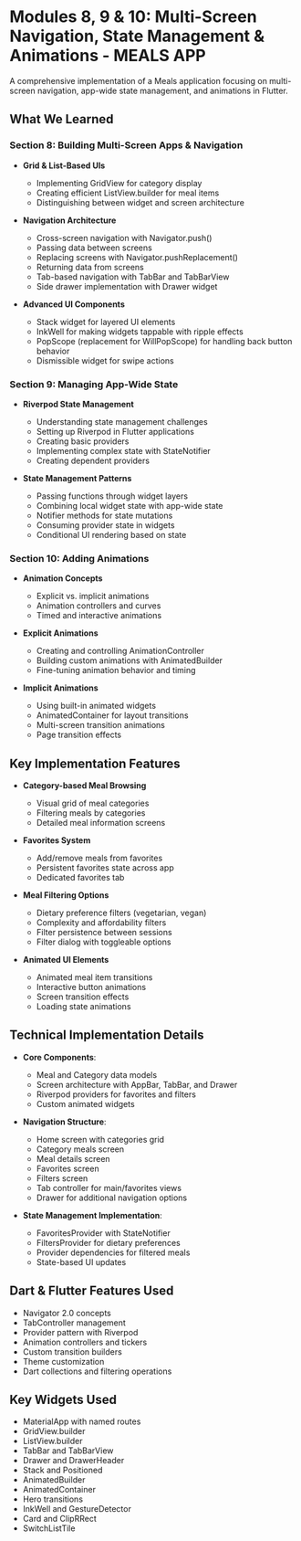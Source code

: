 # Modules 8, 9 & 10: Multi-Screen Navigation, State Management & Animations - MEALS APP

A comprehensive implementation of a Meals application focusing on multi-screen navigation, app-wide state management, and animations in Flutter.

## What We Learned

### Section 8: Building Multi-Screen Apps & Navigation

- **Grid & List-Based UIs**

  - Implementing GridView for category display
  - Creating efficient ListView.builder for meal items
  - Distinguishing between widget and screen architecture

- **Navigation Architecture**

  - Cross-screen navigation with Navigator.push()
  - Passing data between screens
  - Replacing screens with Navigator.pushReplacement()
  - Returning data from screens
  - Tab-based navigation with TabBar and TabBarView
  - Side drawer implementation with Drawer widget

- **Advanced UI Components**
  - Stack widget for layered UI elements
  - InkWell for making widgets tappable with ripple effects
  - PopScope (replacement for WillPopScope) for handling back button behavior
  - Dismissible widget for swipe actions

### Section 9: Managing App-Wide State

- **Riverpod State Management**

  - Understanding state management challenges
  - Setting up Riverpod in Flutter applications
  - Creating basic providers
  - Implementing complex state with StateNotifier
  - Creating dependent providers

- **State Management Patterns**
  - Passing functions through widget layers
  - Combining local widget state with app-wide state
  - Notifier methods for state mutations
  - Consuming provider state in widgets
  - Conditional UI rendering based on state

### Section 10: Adding Animations

- **Animation Concepts**

  - Explicit vs. implicit animations
  - Animation controllers and curves
  - Timed and interactive animations

- **Explicit Animations**

  - Creating and controlling AnimationController
  - Building custom animations with AnimatedBuilder
  - Fine-tuning animation behavior and timing

- **Implicit Animations**
  - Using built-in animated widgets
  - AnimatedContainer for layout transitions
  - Multi-screen transition animations
  - Page transition effects

## Key Implementation Features

- **Category-based Meal Browsing**

  - Visual grid of meal categories
  - Filtering meals by categories
  - Detailed meal information screens

- **Favorites System**

  - Add/remove meals from favorites
  - Persistent favorites state across app
  - Dedicated favorites tab

- **Meal Filtering Options**

  - Dietary preference filters (vegetarian, vegan)
  - Complexity and affordability filters
  - Filter persistence between sessions
  - Filter dialog with toggleable options

- **Animated UI Elements**
  - Animated meal item transitions
  - Interactive button animations
  - Screen transition effects
  - Loading state animations

## Technical Implementation Details

- **Core Components**:

  - Meal and Category data models
  - Screen architecture with AppBar, TabBar, and Drawer
  - Riverpod providers for favorites and filters
  - Custom animated widgets

- **Navigation Structure**:

  - Home screen with categories grid
  - Category meals screen
  - Meal details screen
  - Favorites screen
  - Filters screen
  - Tab controller for main/favorites views
  - Drawer for additional navigation options

- **State Management Implementation**:
  - FavoritesProvider with StateNotifier
  - FiltersProvider for dietary preferences
  - Provider dependencies for filtered meals
  - State-based UI updates

## Dart & Flutter Features Used

- Navigator 2.0 concepts
- TabController management
- Provider pattern with Riverpod
- Animation controllers and tickers
- Custom transition builders
- Theme customization
- Dart collections and filtering operations

## Key Widgets Used

- MaterialApp with named routes
- GridView.builder
- ListView.builder
- TabBar and TabBarView
- Drawer and DrawerHeader
- Stack and Positioned
- AnimatedBuilder
- AnimatedContainer
- Hero transitions
- InkWell and GestureDetector
- Card and ClipRRect
- SwitchListTile
